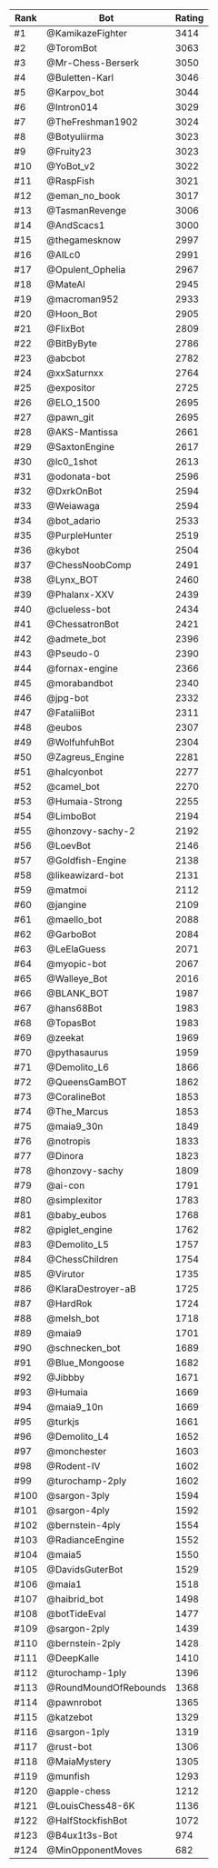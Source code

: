 Rank|Bot|Rating
---|---|---
#1|@KamikazeFighter|3414
#2|@ToromBot|3063
#3|@Mr-Chess-Berserk|3050
#4|@Buletten-Karl|3046
#5|@Karpov_bot|3044
#6|@Intron014|3029
#7|@TheFreshman1902|3024
#8|@Botyuliirma|3023
#9|@Fruity23|3023
#10|@YoBot_v2|3022
#11|@RaspFish|3021
#12|@eman_no_book|3017
#13|@TasmanRevenge|3006
#14|@AndScacs1|3000
#15|@thegamesknow|2997
#16|@AILc0|2991
#17|@Opulent_Ophelia|2967
#18|@MateAI|2945
#19|@macroman952|2933
#20|@Hoon_Bot|2905
#21|@FlixBot|2809
#22|@BitByByte|2786
#23|@abcbot|2782
#24|@xxSaturnxx|2764
#25|@expositor|2725
#26|@ELO_1500|2695
#27|@pawn_git|2695
#28|@AKS-Mantissa|2661
#29|@SaxtonEngine|2617
#30|@lc0_1shot|2613
#31|@odonata-bot|2596
#32|@DxrkOnBot|2594
#33|@Weiawaga|2594
#34|@bot_adario|2533
#35|@PurpleHunter|2519
#36|@kybot|2504
#37|@ChessNoobComp|2491
#38|@Lynx_BOT|2460
#39|@Phalanx-XXV|2439
#40|@clueless-bot|2434
#41|@ChessatronBot|2421
#42|@admete_bot|2396
#43|@Pseudo-0|2390
#44|@fornax-engine|2366
#45|@morabandbot|2340
#46|@jpg-bot|2332
#47|@FataliiBot|2311
#48|@eubos|2307
#49|@WolfuhfuhBot|2304
#50|@Zagreus_Engine|2281
#51|@halcyonbot|2277
#52|@camel_bot|2270
#53|@Humaia-Strong|2255
#54|@LimboBot|2194
#55|@honzovy-sachy-2|2192
#56|@LoevBot|2146
#57|@Goldfish-Engine|2138
#58|@likeawizard-bot|2131
#59|@matmoi|2112
#60|@jangine|2109
#61|@maello_bot|2088
#62|@GarboBot|2084
#63|@LeElaGuess|2071
#64|@myopic-bot|2067
#65|@Walleye_Bot|2016
#66|@BLANK_BOT|1987
#67|@hans68Bot|1983
#68|@TopasBot|1983
#69|@zeekat|1969
#70|@pythasaurus|1959
#71|@Demolito_L6|1866
#72|@QueensGamBOT|1862
#73|@CoralineBot|1853
#74|@The_Marcus|1853
#75|@maia9_30n|1849
#76|@notropis|1833
#77|@Dinora|1823
#78|@honzovy-sachy|1809
#79|@ai-con|1791
#80|@simplexitor|1783
#81|@baby_eubos|1768
#82|@piglet_engine|1762
#83|@Demolito_L5|1757
#84|@ChessChildren|1754
#85|@Virutor|1735
#86|@KlaraDestroyer-aB|1725
#87|@HardRok|1724
#88|@melsh_bot|1718
#89|@maia9|1701
#90|@schnecken_bot|1689
#91|@Blue_Mongoose|1682
#92|@Jibbby|1671
#93|@Humaia|1669
#94|@maia9_10n|1669
#95|@turkjs|1661
#96|@Demolito_L4|1652
#97|@monchester|1603
#98|@Rodent-IV|1602
#99|@turochamp-2ply|1602
#100|@sargon-3ply|1594
#101|@sargon-4ply|1592
#102|@bernstein-4ply|1554
#103|@RadianceEngine|1552
#104|@maia5|1550
#105|@DavidsGuterBot|1529
#106|@maia1|1518
#107|@haibrid_bot|1498
#108|@botTideEval|1477
#109|@sargon-2ply|1439
#110|@bernstein-2ply|1428
#111|@DeepKalle|1410
#112|@turochamp-1ply|1396
#113|@RoundMoundOfRebounds|1368
#114|@pawnrobot|1365
#115|@katzebot|1329
#116|@sargon-1ply|1319
#117|@rust-bot|1306
#118|@MaiaMystery|1305
#119|@munfish|1293
#120|@apple-chess|1212
#121|@LouisChess48-6K|1136
#122|@HalfStockfishBot|1072
#123|@B4ux1t3s-Bot|974
#124|@MinOpponentMoves|682

